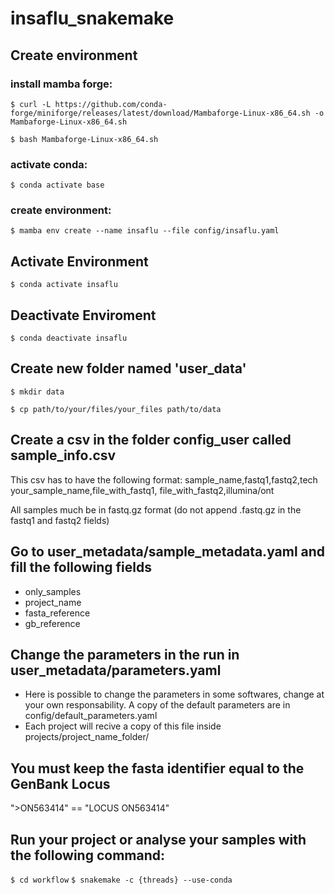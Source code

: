 # insaflu_snakemake

## Create environment 

### install mamba forge:
    
   `$ curl -L https://github.com/conda-forge/miniforge/releases/latest/download/Mambaforge-Linux-x86_64.sh -o Mambaforge-Linux-x86_64.sh`
    
   `$ bash Mambaforge-Linux-x86_64.sh`

### activate conda:
    
   `$ conda activate base`

### create environment:
    
   `$ mamba env create --name insaflu --file config/insaflu.yaml`

## Activate Environment 
   `$ conda activate insaflu`

## Deactivate Enviroment
   `$ conda deactivate insaflu`

## Create new folder named 'user_data'
   `$ mkdir data`
   
   `$ cp path/to/your/files/your_files path/to/data`
## Create a csv in the folder config_user called sample_info.csv
 This csv has to have the following format: 
   sample_name,fastq1,fastq2,tech
   your_sample_name,file_with_fastq1, file_with_fastq2,illumina/ont

 All samples much be in fastq.gz format (do not append .fastq.gz in the fastq1 and fastq2 fields)
## Go to user_metadata/sample_metadata.yaml and fill the following fields
 - only_samples
 - project_name
 - fasta_reference
 - gb_reference

## Change the parameters in the run in user_metadata/parameters.yaml
   - Here is possible to change the parameters in some softwares, change at your own responsability. A copy of the default parameters are in config/default_parameters.yaml
   - Each project will recive a copy of this file inside projects/project_name_folder/

## You must keep the fasta identifier equal to the GenBank Locus
">ON563414" == "LOCUS       ON563414"

## Run your project or analyse your samples with the following command:
   `$ cd workflow`
   `$ snakemake -c {threads} --use-conda`

